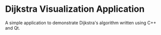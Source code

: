 # Dijkstra Visualization Application

A simple application to demonstrate Dijkstra's algorithm written using C++ and Qt.
